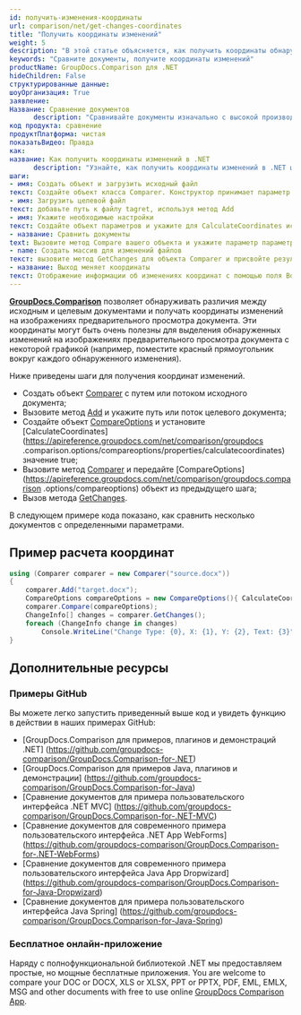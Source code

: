 ```yaml
---
id: получить-изменения-координаты
url: comparison/net/get-changes-coordinates
title: "Получить координаты изменений"
weight: 5
description: "В этой статье объясняется, как получить координаты обнаруженных изменений при предварительном просмотре страниц документа при сравнении документов с помощью GroupDocs.Comparison для .NET."
keywords: "Сравните документы, получите координаты изменений"
productName: GroupDocs.Comparison для .NET
hideChildren: False
структурированные данные:
шоуОрганизация: True
заявление:
Название: Сравнение документов
      description: "Сравнивайте документы изначально с высокой производительностью, используя язык C# и GroupDocs.Comparison для .NET."
код продукта: сравнение
продуктПлатформа: чистая
показатьВидео: Правда
как:
название: Как получить координаты изменений в .NET
      description: "Узнайте, как получить координаты изменений в .NET шаг за шагом"
шаги:
- имя: Создать объект и загрузить исходный файл
текст: Создайте объект класса Comparer. Конструктор принимает параметр пути к исходному файлу. Вы можете указать абсолютный или относительный путь к файлу в соответствии с вашими требованиями.
- имя: Загрузить целевой файл
текст: добавьте путь к файлу tagret, используя метод Add
- имя: Укажите необходимые настройки
текст: Создайте объект параметров и укажите для CalculateCoordinates истинное значение.
- название: Сравнить документы
text: Вызовите метод Compare вашего объекта и укажите параметр параметров сравнения.
- name: Создать массив для изменений файлов
текст: вызовите метод GetChanges для объекта Comparer и присвойте результат массиву типа ChangeInfo.
- название: Выход меняет координаты
текст: Отображение информации об изменениях координат с помощью поля Box для каждого элемента информационного объекта изменений, а затем использование поля с именем координаты.
---
```

**[GroupDocs.Comparison](https://products.groupdocs.com/comparison/net)** позволяет обнаруживать различия между исходным и целевым документами и получать координаты изменений на изображениях предварительного просмотра документа. Эти координаты могут быть очень полезны для выделения обнаруженных изменений на изображениях предварительного просмотра документа с некоторой графикой (например, поместите красный прямоугольник вокруг каждого обнаруженного изменения).

Ниже приведены шаги для получения координат изменений.

* Создать объект [Comparer](https://apireference.groupdocs.com/net/comparison/groupdocs.comparison/comparer) с путем или потоком исходного документа;
* Вызовите метод [Add](https://apireference.groupdocs.com/net/comparison/groupdocs.comparison/comparer/methods/add/index) и укажите путь или поток целевого документа;
* Создайте объект [CompareOptions](https://apireference.groupdocs.com/net/comparison/groupdocs.comparison.options/compareoptions) и установите [CalculateCoordinates](https://apireference.groupdocs.com/net/comparison/groupdocs .comparison.options/compareoptions/properties/calculatecoordinates) значение true;
* Вызовите метод [Comparer](https://apireference.groupdocs.com/net/comparison/groupdocs.comparison/comparer) и передайте [CompareOptions](https://apireference.groupdocs.com/net/comparison/groupdocs.comparison .options/compareoptions) объект из предыдущего шага;
* Вызов метода [GetChanges](https://apireference.groupdocs.com/net/comparison/groupdocs.comparison/comparer/methods/getchanges/index).

В следующем примере кода показано, как сравнить несколько документов с определенными параметрами.

## Пример расчета координат

```csharp
using (Comparer comparer = new Comparer("source.docx"))
{
	comparer.Add("target.docx");
    CompareOptions compareOptions = new CompareOptions(){ CalculateCoordinates = true };
    comparer.Compare(compareOptions);
    ChangeInfo[] changes = comparer.GetChanges();
    foreach (ChangeInfo change in changes)
    	Console.WriteLine("Change Type: {0}, X: {1}, Y: {2}, Text: {3}", change.Type, change.Box.X, change.Box.Y, change.Text);
}
```

## Дополнительные ресурсы

### Примеры GitHub
Вы можете легко запустить приведенный выше код и увидеть функцию в действии в наших примерах GitHub:
* [GroupDocs.Comparison для примеров, плагинов и демонстраций .NET] (https://github.com/groupdocs-comparison/GroupDocs.Comparison-for-.NET)
* [GroupDocs.Comparison для примеров Java, плагинов и демонстрации] (https://github.com/groupdocs-comparison/GroupDocs.Comparison-for-Java)
* [Сравнение документов для примера пользовательского интерфейса .NET MVC] (https://github.com/groupdocs-comparison/GroupDocs.Comparison-for-.NET-MVC)
* [Сравнение документов для современного примера пользовательского интерфейса .NET App WebForms] (https://github.com/groupdocs-comparison/GroupDocs.Comparison-for-.NET-WebForms)
* [Сравнение документов для современного примера пользовательского интерфейса Java App Dropwizard] (https://github.com/groupdocs-comparison/GroupDocs.Comparison-for-Java-Dropwizard)
* [Сравнение документов для примера пользовательского интерфейса Java Spring] (https://github.com/groupdocs-comparison/GroupDocs.Comparison-for-Java-Spring)
    

### Бесплатное онлайн-приложение
Наряду с полнофункциональной библиотекой .NET мы предоставляем простые, но мощные бесплатные приложения.
You are welcome to compare your DOC or DOCX, XLS or XLSX, PPT or PPTX, PDF, EML, EMLX, MSG and other documents with free to use online [GroupDocs Comparison App](https://products.groupdocs.app/comparison).
